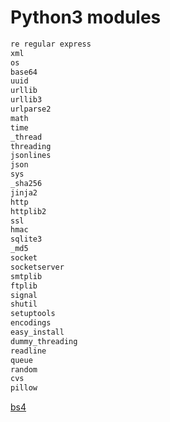 # Python3 modules

``` txt
re regular express
xml
os
base64
uuid
urllib
urllib3
urlparse2
math
time
_thread
threading
jsonlines
json
sys
_sha256
jinja2
http
httplib2
ssl
hmac
sqlite3
_md5
socket
socketserver
smtplib
ftplib
signal
shutil
setuptools
encodings
easy_install
dummy_threading
readline
queue
random
cvs
pillow
```

[bs4](https://www.crummy.com/software/BeautifulSoup/)
